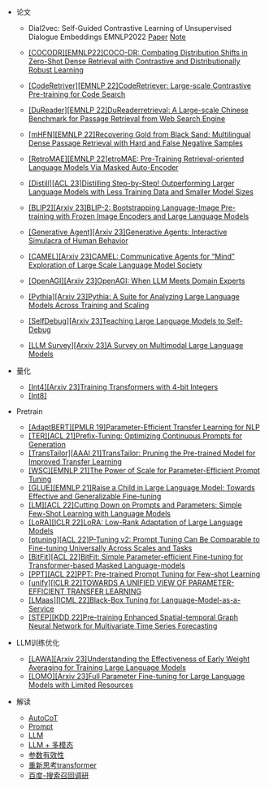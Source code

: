 - 论文
  - Dial2vec: Self-Guided Contrastive Learning of Unsupervised Dialogue Embeddings EMNLP2022 [Paper](https://arxiv.org/abs/2210.15332v1) [Note](https://juejin.cn/post/7184244058171113509)
  - [[COCODR][EMNLP22]COCO-DR: Combating Distribution Shifts in Zero-Shot Dense Retrieval with Contrastive and Distributionally Robust Learning](https://arxiv.org/abs/2210.15212)
  - [[CodeRetriver][EMNLP 22]CodeRetriever: Large-scale Contrastive Pre-training for Code Search](https://arxiv.org/abs/2201.10866)
  - [[DuReader][EMNLP 22]DuReaderretrieval: A Large-scale Chinese Benchmark for Passage Retrieval from Web Search Engine](https://arxiv.org/abs/2203.10232)
  - [[mHFN][EMNLP 22]Recovering Gold from Black Sand: Multilingual Dense Passage Retrieval with Hard and False Negative Samples](https://aclanthology.org/2022.emnlp-main.730.pdf)
  - [[RetroMAE][EMNLP 22]etroMAE: Pre-Training Retrieval-oriented Language Models Via Masked Auto-Encoder](https://arxiv.org/abs/2205.12035)

  - [[Distill][ACL 23]Distilling Step-by-Step! Outperforming Larger Language Models with Less Training Data and Smaller Model Sizes](https://arxiv.org/abs/2305.02301)
  - [[BLIP2][Arxiv 23]BLIP-2: Bootstrapping Language-Image Pre-training with Frozen Image Encoders and Large Language Models](https://arxiv.org/abs/2301.12597)
 
  - [[Generative Agent][Arxiv 23]Generative Agents: Interactive Simulacra of Human Behavior](https://arxiv.org/abs/2304.03442)
  - [[CAMEL][Arxiv 23]CAMEL: Communicative Agents for “Mind” Exploration of Large Scale Language Model Society](https://arxiv.org/abs/2303.17760)
  - [[OpenAGI][Arxiv 23]OpenAGI: When LLM Meets Domain Experts](https://arxiv.org/abs/2304.04370)
  - [[Pythia][Arxiv 23]Pythia: A Suite for Analyzing Large Language Models Across Training and Scaling](https://arxiv.org/abs/2304.01373)
  - [[SelfDebug][Arxiv 23]Teaching Large Language Models to Self-Debug](https://arxiv.org/abs/2304.05128)
  - [[LLM Survey][Arxiv 23]A Survey on Multimodal Large Language Models](https://arxiv.org/abs/2306.13549)

- 量化
  - [[Int4][Arxiv 23]Training Transformers with 4-bit Integers](https://arxiv.org/pdf/2306.11987.pdf)
  - [[Int8]](https://mp.weixin.qq.com/s/_JirS9knfTlta0qOzo3i6A)
    
- Pretrain
  - [[AdaptBERT][PMLR 19]Parameter-Efficient Transfer Learning for NLP](https://arxiv.org/abs/1902.00751)
  - [[TER][ACL 21]Prefix-Tuning: Optimizing Continuous Prompts for Generation](https://arxiv.org/abs/2101.00190)
  - [[TransTailor][AAAI 21]TransTailor: Pruning the Pre-trained Model for Improved Transfer Learning](https://arxiv.org/abs/2103.01542)
  - [[WSC][EMNLP 21]The Power of Scale for Parameter-Efficient Prompt Tuning](https://arxiv.org/abs/2104.08691)
  - [[GLUE][EMNLP 21]Raise a Child in Large Language Model: Towards Effective and Generalizable Fine-tuning](https://arxiv.org/abs/2109.05687)
  - [[LM][ACL 22]Cutting Down on Prompts and Parameters: Simple Few-Shot Learning with Language Models](https://arxiv.org/abs/2106.13353)
  - [[LoRA][ICLR 22]LoRA: Low-Rank Adaptation of Large Language Models](https://arxiv.org/abs/2106.09685)
  - [[ptuning][ACL 22]P-Tuning v2: Prompt Tuning Can Be Comparable to Fine-tuning Universally Across Scales and Tasks](https://arxiv.org/abs/2110.07602)
  - [[BitFit][ACL 22]BitFit: Simple Parameter-efficient Fine-tuning for Transformer-based Masked Language-models](https://arxiv.org/abs/2106.10199)
  - [[PPT][ACL 22]PPT: Pre-trained Prompt Tuning for Few-shot Learning](https://arxiv.org/abs/2109.04332)
  - [[unify][ICLR 22]TOWARDS A UNIFIED VIEW OF PARAMETER-EFFICIENT TRANSFER LEARNING](https://arxiv.org/abs/2110.04366)
  - [[LMaas][ICML 22]Black-Box Tuning for Language-Model-as-a-Service](https://arxiv.org/abs/2201.03514)
  - [[STEP][KDD 22]Pre-training Enhanced Spatial-temporal Graph Neural Network for Multivariate Time Series Forecasting](https://arxiv.org/abs/2206.09113)
  
- LLM训练优化
    - [[LAWA][Arxiv 23]Understanding the Effectiveness of Early Weight Averaging for Training Large Language Models](https://arxiv.org/pdf/2306.03241.pdf)
    - [[LOMO][Arxiv 23]Full Parameter Fine-tuning for Large Language Models with Limited Resources](https://arxiv.org/abs/2306.09782)

- 解读
  - [AutoCoT](https://mp.weixin.qq.com/s/9hnjmV-A8SE3_EzQeg85xA)
  - [Prompt](https://mp.weixin.qq.com/s/g1NKoqUhrtwgstDM0GoGxA)
  - [LLM](https://mp.weixin.qq.com/s/nxbNueiW6TEdjsQItmnO9A)
  - [LLM + 多模态](https://mp.weixin.qq.com/s/Q8SITBzTxlrFDkUleVZHiw)
  - [参数有效性](https://mp.weixin.qq.com/s/sOPxL_Lq4lg3tbIsmEoMuw)
  - [重新思考transformer](https://mp.weixin.qq.com/s/UzxkuZOMWPPFJCgbk9TGwg)
  - [百度-搜索召回调研](https://mp.weixin.qq.com/s/W2FA4VRX8oG8dUn6z8IQ2Q)

